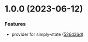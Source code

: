 # 1.0.0 (2023-06-12)


### Features

* provider for simply-state ([526d36d](https://github.com/ArtworkCompany/react-simply-state/commit/526d36d46093157c69fb19e38797cde37a0f7c8f))
